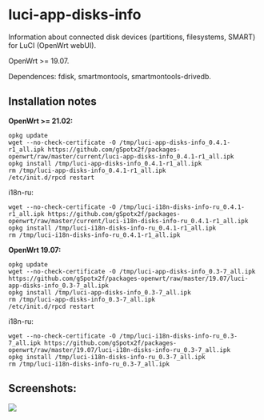 # luci-app-disks-info
Information about connected disk devices (partitions, filesystems, SMART) for LuCI (OpenWrt webUI).

OpenWrt >= 19.07.

Dependences: fdisk, smartmontools, smartmontools-drivedb.

## Installation notes

**OpenWrt >= 21.02:**

    opkg update
    wget --no-check-certificate -O /tmp/luci-app-disks-info_0.4.1-r1_all.ipk https://github.com/gSpotx2f/packages-openwrt/raw/master/current/luci-app-disks-info_0.4.1-r1_all.ipk
    opkg install /tmp/luci-app-disks-info_0.4.1-r1_all.ipk
    rm /tmp/luci-app-disks-info_0.4.1-r1_all.ipk
    /etc/init.d/rpcd restart

i18n-ru:

    wget --no-check-certificate -O /tmp/luci-i18n-disks-info-ru_0.4.1-r1_all.ipk https://github.com/gSpotx2f/packages-openwrt/raw/master/current/luci-i18n-disks-info-ru_0.4.1-r1_all.ipk
    opkg install /tmp/luci-i18n-disks-info-ru_0.4.1-r1_all.ipk
    rm /tmp/luci-i18n-disks-info-ru_0.4.1-r1_all.ipk

**OpenWrt 19.07:**

    opkg update
    wget --no-check-certificate -O /tmp/luci-app-disks-info_0.3-7_all.ipk https://github.com/gSpotx2f/packages-openwrt/raw/master/19.07/luci-app-disks-info_0.3-7_all.ipk
    opkg install /tmp/luci-app-disks-info_0.3-7_all.ipk
    rm /tmp/luci-app-disks-info_0.3-7_all.ipk
    /etc/init.d/rpcd restart

i18n-ru:

    wget --no-check-certificate -O /tmp/luci-i18n-disks-info-ru_0.3-7_all.ipk https://github.com/gSpotx2f/packages-openwrt/raw/master/19.07/luci-i18n-disks-info-ru_0.3-7_all.ipk
    opkg install /tmp/luci-i18n-disks-info-ru_0.3-7_all.ipk
    rm /tmp/luci-i18n-disks-info-ru_0.3-7_all.ipk

## Screenshots:

![](https://github.com/gSpotx2f/luci-app-disks-info/blob/master/screenshots/01.jpg)

